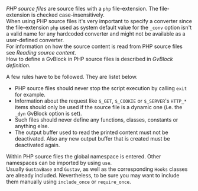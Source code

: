 *PHP source files* are source files with a `php` file-extension. The file-extension is checked case-insensitively.  
When using PHP source files it's very important to specify a converter since the file-extension `php` used as system default value for the `_conv` option isn't a valid name for any hardcoded converter and might not be available as a user-defined converter.  
For information on how the source content is read from PHP source files see *Reading source content*.  
How to define a GvBlock in PHP source files is described in *GvBlock definition*.

A few rules have to be followed. They are listet below.

+   PHP source files should never stop the script execution by calling `exit` for example.
+   Information about the request like `$_GET`, `$_COOKIE` or `$_SERVER`'s `HTTP_*` items should only be used if the source file is a dynamic one (i.e. the `_dyn` GvBlock option is set).
+   Such files should never define any functions, classes, constants or anything else.
+   The output buffer used to read the printed content must not be deactivated. Also any new output buffer that is created must be deactivated again.

Within PHP source files the global namespace is entered. Other namespaces can be imported by using `use`.  
Usually `GustavBase` and `Gustav`, as well as the corresponding `Hooks` classes are already included. Nevertheless, to be sure you may want to include them manually using `include_once` or `require_once`.
